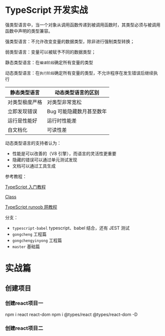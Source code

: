 # TypeScript 开发实战

强类型语言中，当一个对象从调用函数传递到被调用函数时，其类型必须与被调用函数中声明的类型兼容。

强类型语言：不允许改变变量的数据类型，除非进行强制类型转换；

弱类型语言：变量可以被赋予不同的数据类型；

静态类型语言：在`编译阶段`确定所有变量的类型

动态类型语言：在`执行阶段`确定所有变量的类型，不允许程序在发生错误后继续执行

| 静态类型语言   | 动态类型语言的区别       |
| -------------- | ------------------------ |
| 对类型极度严格 | 对类型非常宽松           |
| 立即发现错误   | Bug 可能隐藏数月甚至数年 |
| 运行是性能好   | 运行时性能差             |
| 自文档化       | 可读性差                 |

动态类型语言的支持者认为：

-   性能是可以改善的（V8 引擎），而语言的灵活性更重要
-   隐藏的错误可以通过单元测试发现
-   文档可以通过工具生成

参考教程：

[TypeScript 入门教程](https://ts.xcatliu.com/basics/declaration-files)

[Class](https://developer.mozilla.org/zh-CN/docs/Web/JavaScript/Reference/Classes)

[TypeScript runoob 网教程](https://www.runoob.com/typescript/ts-ambient.html)

分支：

-   `typescript-babel` typescript、babel 结合，还有 JEST 测试
-   `gongcheng` 工程篇
-   `gongchengyinyong` 工程篇
-   `master` 基础篇

# 实战篇

## 创建项目
### 创建react项目一
npm i react react-dom
npm i @types/react @types/react-dom -D
### 创建react项目二